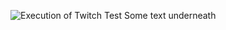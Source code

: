 ![Execution of Twitch Test](https://github.com/NovinPrinceDossHF/Selenium_Pytest_Project/blob/fb13205c35e99348e96f10bbe6bdd1cbf67dcdcb/TwitchTest.gif)
Some text underneath

